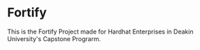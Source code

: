 # Fortify
This is the Fortify Project made for Hardhat Enterprises in Deakin University's Capstone Prograrm.
